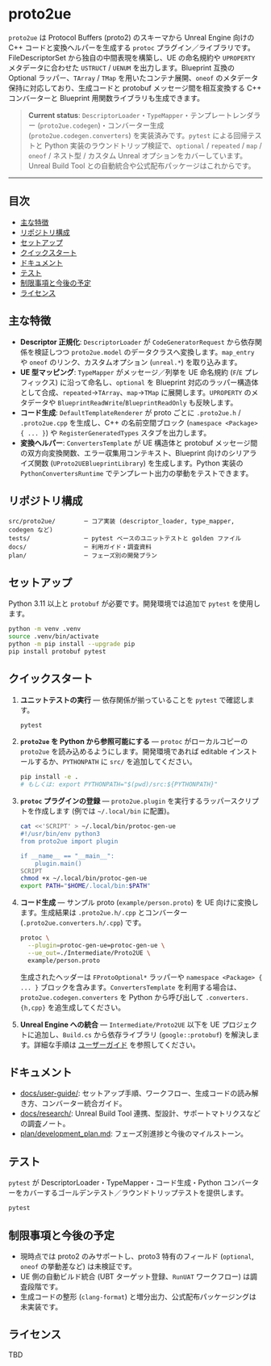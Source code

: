 # proto2ue

`proto2ue` は Protocol Buffers (proto2) のスキーマから Unreal Engine 向けの C++ コードと変換ヘルパーを生成する `protoc` プラグイン／ライブラリです。FileDescriptorSet から独自の中間表現を構築し、UE の命名規約や `UPROPERTY` メタデータに合わせた `USTRUCT` / `UENUM` を出力します。Blueprint 互換の Optional ラッパー、`TArray` / `TMap` を用いたコンテナ展開、`oneof` のメタデータ保持に対応しており、生成コードと protobuf メッセージ間を相互変換する C++ コンバーターと Blueprint 用関数ライブラリも生成できます。

> **Current status**: `DescriptorLoader`・`TypeMapper`・テンプレートレンダラー (`proto2ue.codegen`)・コンバーター生成 (`proto2ue.codegen.converters`) を実装済みです。`pytest` による回帰テストと Python 実装のラウンドトリップ検証で、`optional` / `repeated` / `map` / `oneof` / ネスト型 / カスタム Unreal オプションをカバーしています。Unreal Build Tool との自動統合や公式配布パッケージはこれからです。

---

## 目次

- [主な特徴](#主な特徴)
- [リポジトリ構成](#リポジトリ構成)
- [セットアップ](#セットアップ)
- [クイックスタート](#クイックスタート)
- [ドキュメント](#ドキュメント)
- [テスト](#テスト)
- [制限事項と今後の予定](#制限事項と今後の予定)
- [ライセンス](#ライセンス)

## 主な特徴

- **Descriptor 正規化**: `DescriptorLoader` が `CodeGeneratorRequest` から依存関係を検証しつつ `proto2ue.model` のデータクラスへ変換します。`map_entry` や `oneof` のリンク、カスタムオプション (`unreal.*`) を取り込みます。
- **UE 型マッピング**: `TypeMapper` がメッセージ／列挙を UE 命名規約 (`F`/`E` プレフィックス) に沿って命名し、`optional` を Blueprint 対応のラッパー構造体として合成、`repeated`→`TArray`、`map`→`TMap` に展開します。`UPROPERTY` のメタデータや `BlueprintReadWrite`/`BlueprintReadOnly` も反映します。
- **コード生成**: `DefaultTemplateRenderer` が proto ごとに `.proto2ue.h` / `.proto2ue.cpp` を生成し、C++ の名前空間ブロック (`namespace <Package> { ... }`) や `RegisterGeneratedTypes` スタブを出力します。
- **変換ヘルパー**: `ConvertersTemplate` が UE 構造体と protobuf メッセージ間の双方向変換関数、エラー収集用コンテキスト、Blueprint 向けのシリアライズ関数 (`UProto2UEBlueprintLibrary`) を生成します。Python 実装の `PythonConvertersRuntime` でテンプレート出力の挙動をテストできます。

## リポジトリ構成

```
src/proto2ue/        ─ コア実装 (descriptor_loader, type_mapper, codegen など)
tests/               ─ pytest ベースのユニットテストと golden ファイル
docs/                ─ 利用ガイド・調査資料
plan/                ─ フェーズ別の開発プラン
```

## セットアップ

Python 3.11 以上と `protobuf` が必要です。開発環境では追加で `pytest` を使用します。

```bash
python -m venv .venv
source .venv/bin/activate
python -m pip install --upgrade pip
pip install protobuf pytest
```

## クイックスタート

1. **ユニットテストの実行** — 依存関係が揃っていることを `pytest` で確認します。

   ```bash
   pytest
   ```

2. **`proto2ue` を Python から参照可能にする** — `protoc` がローカルコピーの `proto2ue` を読み込めるようにします。開発環境であれば editable インストールするか、`PYTHONPATH` に `src/` を追加してください。

   ```bash
   pip install -e .
   # もしくは: export PYTHONPATH="$(pwd)/src:${PYTHONPATH}"
   ```

3. **`protoc` プラグインの登録** — `proto2ue.plugin` を実行するラッパースクリプトを作成します (例では `~/.local/bin` に配置)。

   ```bash
   cat <<'SCRIPT' > ~/.local/bin/protoc-gen-ue
   #!/usr/bin/env python3
   from proto2ue import plugin

   if __name__ == "__main__":
       plugin.main()
   SCRIPT
   chmod +x ~/.local/bin/protoc-gen-ue
   export PATH="$HOME/.local/bin:$PATH"
   ```

4. **コード生成** — サンプル proto (`example/person.proto`) を UE 向けに変換します。生成結果は `.proto2ue.h/.cpp` とコンバーター (`.proto2ue.converters.h/.cpp`) です。

   ```bash
   protoc \
     --plugin=protoc-gen-ue=protoc-gen-ue \
     --ue_out=./Intermediate/Proto2UE \
     example/person.proto
   ```

   生成されたヘッダーは `FProtoOptional*` ラッパーや `namespace <Package> { ... }` ブロックを含みます。`ConvertersTemplate` を利用する場合は、`proto2ue.codegen.converters` を Python から呼び出して `.converters.{h,cpp}` を追生成してください。

5. **Unreal Engine への統合** — `Intermediate/Proto2UE` 以下を UE プロジェクトに追加し、`Build.cs` から依存ライブラリ (`google::protobuf`) を解決します。詳細な手順は [ユーザーガイド](docs/user-guide/README.md) を参照してください。

## ドキュメント

- [docs/user-guide/](docs/user-guide/README.md): セットアップ手順、ワークフロー、生成コードの読み解き方、コンバーター統合ガイド。
- [docs/research/](docs/research/README.md): Unreal Build Tool 連携、型設計、サポートマトリクスなどの調査ノート。
- [plan/development_plan.md](plan/development_plan.md): フェーズ別進捗と今後のマイルストーン。

## テスト

`pytest` が DescriptorLoader・TypeMapper・コード生成・Python コンバーターをカバーするゴールデンテスト／ラウンドトリップテストを提供します。

```bash
pytest
```

## 制限事項と今後の予定

- 現時点では proto2 のみサポートし、proto3 特有のフィールド (`optional`, `oneof` の挙動差など) は未検証です。
- UE 側の自動ビルド統合 (UBT ターゲット登録、`RunUAT` ワークフロー) は調査段階です。
- 生成コードの整形 (`clang-format`) と増分出力、公式配布パッケージングは未実装です。

## ライセンス

TBD
